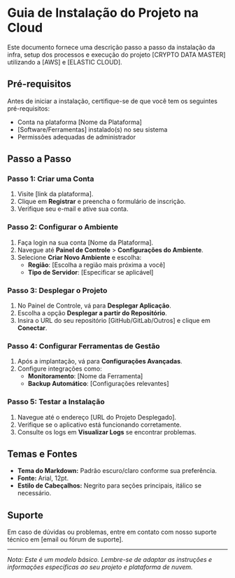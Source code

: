 # Guia de Instalação do Projeto na Cloud

Este documento fornece uma descrição passo a passo da instalação da infra, setup dos processos e execução do projeto [CRYPTO DATA MASTER] utilizando a [AWS] e [ELASTIC CLOUD].

## Pré-requisitos

Antes de iniciar a instalação, certifique-se de que você tem os seguintes pré-requisitos:

- Conta na plataforma [Nome da Plataforma]
- [Software/Ferramentas] instalado(s) no seu sistema
- Permissões adequadas de administrador

## Passo a Passo

### Passo 1: Criar uma Conta

1. Visite [link da plataforma].
2. Clique em **Registrar** e preencha o formulário de inscrição.
3. Verifique seu e-mail e ative sua conta.

### Passo 2: Configurar o Ambiente

1. Faça login na sua conta [Nome da Plataforma].
2. Navegue até **Painel de Controle** > **Configurações do Ambiente**.
3. Selecione **Criar Novo Ambiente** e escolha:
   - **Região**: [Escolha a região mais próxima a você]
   - **Tipo de Servidor**: [Especificar se aplicável]

### Passo 3: Desplegar o Projeto

1. No Painel de Controle, vá para **Desplegar Aplicação**.
2. Escolha a opção **Desplegar a partir do Repositório**.
3. Insira o URL do seu repositório [GitHub/GitLab/Outros] e clique em **Conectar**.

### Passo 4: Configurar Ferramentas de Gestão

1. Após a implantação, vá para **Configurações Avançadas**.
2. Configure integrações como:
   - **Monitoramento**: [Nome da Ferramenta]
   - **Backup Automático**: [Configurações relevantes]

### Passo 5: Testar a Instalação

1. Navegue até o endereço [URL do Projeto Desplegado].
2. Verifique se o aplicativo está funcionando corretamente.
3. Consulte os logs em **Visualizar Logs** se encontrar problemas.

## Temas e Fontes

- **Tema do Markdown:** Padrão escuro/claro conforme sua preferência.
- **Fonte:** Arial, 12pt.
- **Estilo de Cabeçalhos:** Negrito para seções principais, itálico se necessário.

## Suporte

Em caso de dúvidas ou problemas, entre em contato com nosso suporte técnico em [email ou fórum de suporte].

---

*Nota: Este é um modelo básico. Lembre-se de adaptar as instruções e informações específicas ao seu projeto e plataforma de nuvem.*
